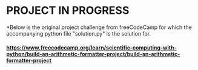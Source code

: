 # PROJECT IN PROGRESS

*Below is the original project challenge from freeCodeCamp for which the accompanying python file "solution.py" is the solution for.

#### https://www.freecodecamp.org/learn/scientific-computing-with-python/build-an-arithmetic-formatter-project/build-an-arithmetic-formatter-project

